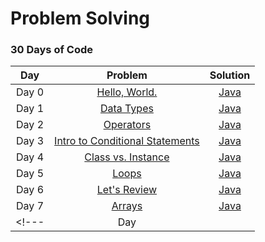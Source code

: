 # Problem Solving

### 30 Days of Code
| Day | Problem | Solution |
| :---: | :---: | :---: |
| Day 0	| [Hello, World.](https://www.hackerrank.com/challenges/30-hello-world)	| [Java]() |
| Day 1 | [Data Types](https://www.hackerrank.com/challenges/30-data-types) | [Java](https://git.io/JvF39) |
| Day 2 | [Operators](https://www.hackerrank.com/challenges/30-operators) | [Java](https://git.io/JvF37) |
| Day 3 | [Intro to Conditional Statements](https://www.hackerrank.com/challenges/30-conditional-statements) | [Java](https://git.io/JvF35) |
| Day 4 | [Class vs. Instance](https://www.hackerrank.com/challenges/30-class-vs-instance) | [Java](https://git.io/JvF3d) |
| Day 5 | [Loops](https://www.hackerrank.com/challenges/30-loops) | [Java](https://git.io/JvF3b) |
| Day 6 | [Let's Review](https://www.hackerrank.com/challenges/30-review-loop) | [Java](https://git.io/JvF3p) |
| Day 7 | [Arrays](https://www.hackerrank.com/challenges/30-arrays) | [Java](https://git.io/JvF3h) |
<!---| Day | []() | [Java]() |--->
